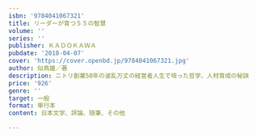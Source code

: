 ```yaml
---
isbn: '9784041067321'
title: リーダーが育つ５５の智慧
volume: ''
series: ''
publisher: ＫＡＤＯＫＡＷＡ
pubdate: '2018-04-07'
cover: 'https://cover.openbd.jp/9784041067321.jpg'
author: 似鳥雄／著
description: ニトリ創業50年の波乱万丈の経営者人生で培った哲学、人材育成の秘訣
price: '926'
genre: ''
target: 一般
format: 単行本
content: 日本文学、評論、随筆、その他

---
```

